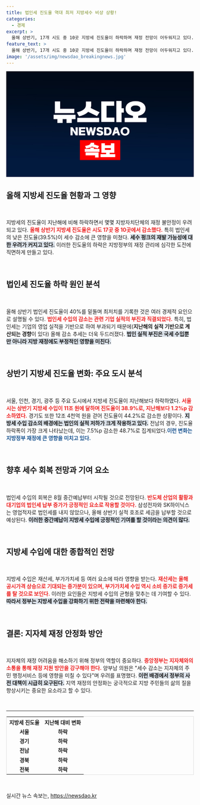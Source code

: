 ```yaml
---
title: 법인세 진도율 역대 최저 지방세수 비상 상황!
categories:
  - 경제
excerpt: >
  올해 상반기, 17개 시도 중 10곳 지방세 진도율이 하락하며 재정 전망이 어두워지고 있다. 법인세 성과 부진이 원인으로 꼽히는 가운데, 8월 중간예납과 9월 재산세가 변수가 될 전망이다. 재정난에 빠진 지방자치단체의 미래는?
feature_text: >
  올해 상반기, 17개 시도 중 10곳 지방세 진도율이 하락하며 재정 전망이 어두워지고 있다. 법인세 성과 부진이 원인으로 꼽히는 가운데, 8월 중간예납과 9월 재산세가 변수가 될 전망이다. 재정난에 빠진 지방자치단체의 미래는?
image: '/assets/img/newsdao_breakingnews.jpg'
---
```


<p><img src="/assets/img/newsdao_breakingnews.jpg" alt="ranknews 속보" /></p>

<h2 data-ke-size="size26">올해 지방세 진도율 현황과 그 영향</h2>

<p data-ke-size="size16">&nbsp;</p>

<p>지방세의 진도율이 지난해에 비해 하락하면서 몇몇 지방자치단체의 재정 불안정이 우려되고 있다. <b><span style="color: #ee2323;">올해 상반기 지방세 진도율은 시도 17곳 중 10곳에서 감소했다.</span></b> 특히 법인세의 낮은 진도율(39.5%)이 세수 감소에 큰 영향을 미쳤다. <b><span style="background-color: #21538527;">세수 펑크의 재발 가능성에 대한 우려가 커지고 있다.</span></b> 이러한 진도율의 하락은 지방정부의 재정 관리에 심각한 도전에 직면하게 만들고 있다. </p>

<p data-ke-size="size16">&nbsp;</p>

<h2 data-ke-size="size26">법인세 진도율 하락 원인 분석</h2>

<p data-ke-size="size16">&nbsp;</p>

<p>올해 상반기 법인세 진도율이 40%를 밑돌며 최저치를 기록한 것은 여러 경제적 요인으로 설명될 수 있다. <b><span style="color: #ee2323;">법인세 수입의 감소는 관련 기업 실적의 부진과 직결되었다.</span></b> 특히, 법인세는 기업의 영업 실적을 기반으로 하여 부과되기 때문에(<b>지난해의 실적 기반으로 계산되는 경향</b>이 있다) 올해 감소 추세는 더욱 두드러졌다. <b><span style="background-color: #21538527;">법인 실적 부진은 국세 수입뿐만 아니라 지방 재정에도 부정적인 영향을 미친다.</span></b></p>

<p data-ke-size="size16">&nbsp;</p>

<h2 data-ke-size="size26">상반기 지방세 진도율 변화: 주요 도시 분석</h2>

<p data-ke-size="size16">&nbsp;</p>

<p>서울, 인천, 경기, 광주 등 주요 도시에서 지방세 진도율이 지난해보다 하락하였다. <b><span style="color: #ee2323;">서울시는 상반기 지방세 수입이 11조 원에 달하며 진도율이 38.9%로, 지난해보다 1.2%p 감소하였다.</span></b> 경기도 또한 12조 4천억 원을 걷어 진도율이 44.2%로 감소한 상황이다. <b><span style="background-color: #21538527;">지방세 수입 감소의 배경에는 법인의 실적 저하가 크게 작용하고 있다.</span></b> 전남의 경우, 진도율 하락폭이 가장 크게 나타났는데, 이는 7.5%p 감소한 48.7%로 집계되었다.<b><span style="color: #1a5490;">이런 변화는 지방정부 재정에 큰 영향을 미치고 있다.</span></b></p>

<p data-ke-size="size16">&nbsp;</p>

<h2 data-ke-size="size26">향후 세수 회복 전망과 기여 요소</h2>

<p data-ke-size="size16">&nbsp;</p>

<p>법인세 수입의 회복은 8월 중간예납부터 시작될 것으로 전망된다. <b><span style="color: #ee2323;">반도체 산업의 활황과 대기업의 법인세 납부 증가가 긍정적인 요소로 작용할 것이다.</span></b> 삼성전자와 SK하이닉스는 영업적자로 법인세를 내지 않았으나, 올해 상반기 실적 호조로 세금을 납부할 것으로 예상된다. <b><span style="background-color: #21538527;">이러한 중간예납이 지방세 수입에 긍정적인 기여를 할 것이라는 의견이 많다.</span></b> </p>

<p data-ke-size="size16">&nbsp;</p>

<h2 data-ke-size="size26">지방세 수입에 대한 종합적인 전망</h2>

<p data-ke-size="size16">&nbsp;</p>

<p>지방세 수입은 재산세, 부가가치세 등 여러 요소에 따라 영향을 받는다. <b><span style="color: #ee2323;">재산세는 올해 공시가격 상승으로 기대되는 증가분이 있으며, 부가가치세 수입 역시 소비 증가로 증가세를 탈 것으로 보인다.</span></b> 이러한 요인들은 지방세 수입의 균형을 맞추는 데 기여할 수 있다. <b><span style="background-color: #21538527;">따라서 정부는 지방세 수입을 강화하기 위한 전략을 마련해야 한다.</span></b></p>

<p data-ke-size="size16">&nbsp;</p>

<h2 data-ke-size="size26">결론: 지자체 재정 안정화 방안</h2>

<p data-ke-size="size16">&nbsp;</p>

<p>지자체의 재정 어려움을 해소하기 위해 정부의 역할이 중요하다. <b><span style="color: #ee2323;">중앙정부는 지자체와의 소통을 통해 재정 지원 방안을 강구해야 한다.</span></b> 양부남 의원은 "세수 감소는 지자체의 주민 행정서비스 등에 영향을 미칠 수 있다"며 우려를 표명했다. <b><span style="background-color: #21538527;">이런 배경에서 정부의 사전 대책이 시급히 요구된다.</span></b> 지역 재정의 안정화는 궁극적으로 지방 주민들의 삶의 질을 향상시키는 중요한 요소라고 할 수 있다. </p>

<p data-ke-size="size16">&nbsp;</p>

<hr>

<table style="width: 100%; border:1px solid #ddd;">
  <tr>
    <th style="text-align: center;">지방세 진도율</th>
    <th style="text-align: center;">지난해 대비 변화</th>
  </tr>
  <tr>
    <td style="text-align: center; height: 17px;"><b>서울</b></td>
    <td style="text-align: center; height: 17px;"><b>하락</b></td>
  </tr>
  <tr>
    <td style="text-align: center; height: 17px;"><b>경기</b></td>
    <td style="text-align: center; height: 17px;"><b>하락</b></td>
  </tr>
  <tr>
    <td style="text-align: center; height: 17px;"><b>전남</b></td>
    <td style="text-align: center; height: 17px;"><b>하락</b></td>
  </tr>
  <tr>
    <td style="text-align: center; height: 17px;"><b>경북</b></td>
    <td style="text-align: center; height: 17px;"><b>하락</b></td>
  </tr>
  <tr>
    <td style="text-align: center; height: 17px;"><b>전북</b></td>
    <td style="text-align: center; height: 17px;"><b>하락</b></td>
  </tr>
</table>

<p data-ke-size="size16">&nbsp;</p>
실시간 뉴스 속보는, <a href="https://newsdao.kr" rel="dofollow">https://newsdao.kr</a>


